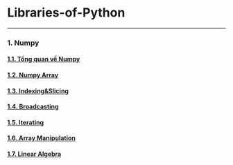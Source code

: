 # Libraries-of-Python
---
### **1. Numpy**
#### [1.1. Tổng quan về Numpy](https://github.com/nhhoang231/Libraries-of-Python-/blob/master/Numpy/Numpyoverview.md)
#### [1.2. Numpy Array](https://github.com/nhhoang231/Libraries-of-Python-/blob/master/Numpy/NumpyArray.md)
#### [1.3. Indexing&Slicing](https://github.com/nhhoang231/Libraries-of-Python-/blob/master/Numpy/Indexing%26Slicing.md)
#### [1.4. Broadcasting](https://github.com/nhhoang231/Libraries-of-Python-/blob/master/Numpy/Broadcasting.md)
#### [1.5. Iterating](https://github.com/nhhoang231/Libraries-of-Python-/blob/master/Numpy/Iterating.md)
#### [1.6. Array Manipulation](https://github.com/nhhoang231/Libraries-of-Python-/blob/master/Numpy/ArrayManipulation.md)
#### [1.7. Linear Algebra](https://github.com/nhhoang231/Libraries-of-Python-/blob/master/Numpy/LinearAlgebra.md)




